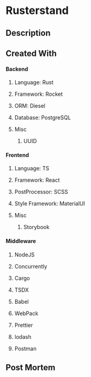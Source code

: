 <h1>Rusterstand</h1>
    <div class="header">
    </div>
<h2>Description</h2>
    <div class="description">
    </div>
<h2>Created With</h2>
    <div class="createdList">
        <h4> Backend </h4>
        <ol>
            <li><p>Language: Rust</p></li>
            <li><p>Framework: Rocket</p></li>
            <li><p>ORM: Diesel</p></li>
            <li><p>Database: PostgreSQL</p></li>
            <li><p>Misc</p>
                <ol>
                    <li><p>UUID</p></li>
                </ol>
            </li>
        </ol>
        <h4> Frontend </h4>
        <ol>
            <li><p>Language: TS</p></li>
            <li><p>Framework: React</p></li>
            <li><p>PostProcessor: SCSS</p></li>
            <li><p>Style Framework: MaterialUI</p></li>
            <li><p>Misc</p>
                <ol>
                    <li><p>Storybook</p></li>
                </ol>
            </li>
        </ol>
        <h4> Middleware </h4>
        <ol>
            <li><p>NodeJS</p></li>
            <li><p>Concurrently</p></li>
            <li><p>Cargo</p></li>
            <li><p>TSDX</p></li>
            <li><p>Babel</p></li>
            <li><p>WebPack</p></li>
            <li><p>Prettier</p></li>
            <li><p>lodash</p></li>
            <li><p>Postman</p></li>
        </ol>
    </div>
<h2>Post Mortem</h2>
    <div class="postMortem">
    </div>
